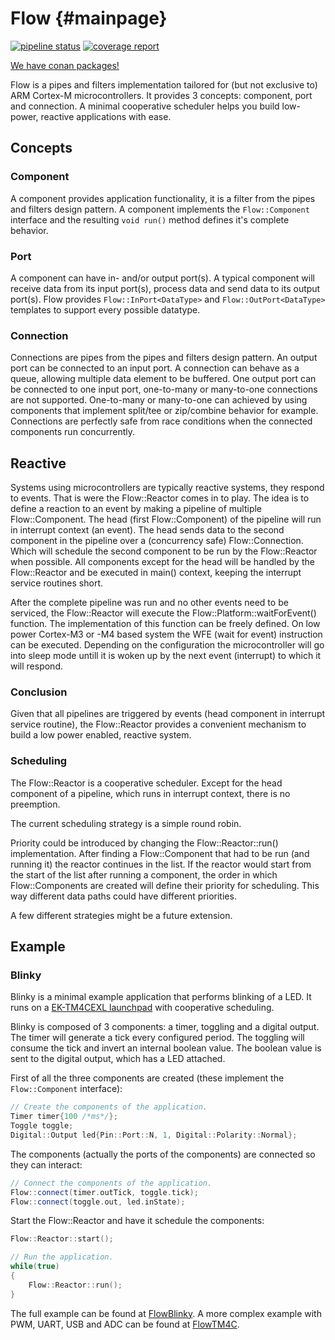 # Flow {#mainpage}

[![pipeline status](https://gitlab.com/m-spiessens/Flow/badges/dev/pipeline.svg)](https://gitlab.com/m-spiessens/Flow/-/commits/master)
[![coverage report](https://gitlab.com/m-spiessens/Flow/badges/dev/coverage.svg)](https://gitlab.com/m-spiessens/Flow/-/commits/master)

[We have conan packages!](https://gitlab.com/m-spiessens/Flow/-/packages)

Flow is a pipes and filters implementation tailored for (but not exclusive to) ARM Cortex-M microcontrollers. It provides 3 concepts: component, port and connection.
A minimal cooperative scheduler helps you build low-power, reactive applications with ease.

## Concepts

### Component

A component provides application functionality, it is a filter from the pipes and filters design pattern. A component implements the ```Flow::Component``` interface and the resulting ```void run()``` method defines it's complete behavior.

### Port

A component can have in- and/or output port(s). A typical component will receive data from its input port(s), process data and send data to its output port(s). Flow provides ```Flow::InPort<DataType>``` and ```Flow::OutPort<DataType>``` templates to support every possible datatype.

### Connection

Connections are pipes from the pipes and filters design pattern. An output port can be connected to an input port. A connection can behave as a queue, allowing multiple data element to be buffered. One output port can be connected to one input port, one-to-many or many-to-one connections are not supported. One-to-many or many-to-one can achieved by using components that implement split/tee or zip/combine behavior for example. Connections are perfectly safe from race conditions when the connected components run concurrently.

## Reactive

Systems using microcontrollers are typically reactive systems, they respond to events.
That is were the Flow::Reactor comes in to play.
The idea is to define a reaction to an event by making a pipeline of multiple Flow::Component.
The head (first Flow::Component) of the pipeline will run in interrupt context (an event).
The head sends data to the second component in the pipeline over a (concurrency safe) Flow::Connection.
Which will schedule the second component to be run by the Flow::Reactor when possible.
All components except for the head will be handled by the Flow::Reactor and be executed in main() context, keeping the interrupt service routines short.

After the complete pipeline was run and no other events need to be serviced, the Flow::Reactor will execute the Flow::Platform::waitForEvent() function.
The implementation of this function can be freely defined.
On low power Cortex-M3 or -M4 based system the WFE (wait for event) instruction can be executed.
Depending on the configuration the microcontroller will go into sleep mode untill it is woken up by the next event (interrupt) to which it will respond.

### Conclusion

Given that all pipelines are triggered by events (head component in interrupt service routine), the Flow::Reactor provides a convenient mechanism to build a low power enabled, reactive system.

### Scheduling

The Flow::Reactor is a cooperative scheduler. Except for the head component of a pipeline, which runs in interrupt context, there is no preemption.

The current scheduling strategy is a simple round robin. 

Priority could be introduced by changing the Flow::Reactor::run() implementation. After finding a Flow::Component that had to be run (and running it) the reactor continues in the list. If the reactor would start from the start of the list after running a component, the order in which Flow::Components are created will define their priority for scheduling. This way different data paths could have different priorities. 

A few different strategies might be a future extension.

## Example

### Blinky

Blinky is a minimal example application that performs blinking of a LED. It runs on a [EK-TM4CEXL launchpad](http://www.ti.com/tool/EK-TM4C129EXL) with cooperative scheduling.

Blinky is composed of 3 components: a timer, toggling and a digital output. The timer will generate a tick every configured period. The toggling will consume the tick and invert an internal boolean value. The boolean value is sent to the digital output, which has a LED attached.

First of all the three components are created (these implement the ```Flow::Component``` interface):

```cpp
// Create the components of the application.
Timer timer{100 /*ms*/};
Toggle toggle;
Digital::Output led{Pin::Port::N, 1, Digital::Polarity::Normal};

```

The components (actually the ports of the components) are connected so they can interact:

```cpp
// Connect the components of the application.
Flow::connect(timer.outTick, toggle.tick);
Flow::connect(toggle.out, led.inState);
```

Start the Flow::Reactor and have it schedule the components: 

```cpp
Flow::Reactor::start();

// Run the application.
while(true)
{
	Flow::Reactor::run();
}
```
The full example can be found at [FlowBlinky](https://github.com/CynaraKrewe/FlowBlinky).
A more complex example with PWM, UART, USB and ADC can be found at [FlowTM4C](https://github.com/CynaraKrewe/FlowTM4C).
